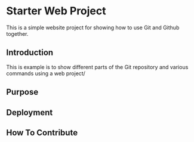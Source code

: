 # Starter Web Project


This is a simple website project for showing how to use Git and Github  together.

## Introduction

This is example is to show different parts of the Git repository and various commands using a web project/

## Purpose

## Deployment

## How To Contribute

